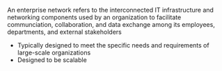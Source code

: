 An enterprise network refers to the interconnected IT infrastructure and networking components used by an organization to facilitate communciation, collaboration, and data exchange among its employees, departments, and external stakeholders

* Typically designed to meet the specific needs and requirements of large-scale organizations
* Designed to be scalable
